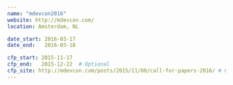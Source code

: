 ```yaml
---
name: "mdevcon2016"
website: http://mdevcon.com/
location: Amsterdam, NL

date_start: 2016-03-17
date_end:   2016-03-18

cfp_start: 2015-11-17
cfp_end:   2015-12-22  # Optional
cfp_site: http://mdevcon.com/posts/2015/11/08/call-for-papers-2016/ # Optional, will default to website
---
```


